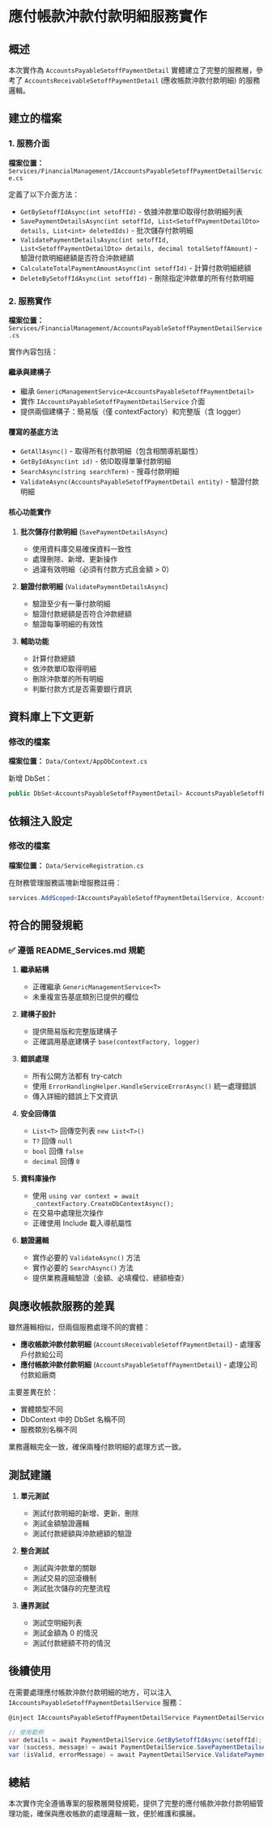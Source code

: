 # 應付帳款沖款付款明細服務實作

## 概述
本次實作為 `AccountsPayableSetoffPaymentDetail` 實體建立了完整的服務層，參考了 `AccountsReceivableSetoffPaymentDetail` (應收帳款沖款付款明細) 的服務邏輯。

## 建立的檔案

### 1. 服務介面
**檔案位置：** `Services/FinancialManagement/IAccountsPayableSetoffPaymentDetailService.cs`

定義了以下介面方法：
- `GetBySetoffIdAsync(int setoffId)` - 依據沖款單ID取得付款明細列表
- `SavePaymentDetailsAsync(int setoffId, List<SetoffPaymentDetailDto> details, List<int> deletedIds)` - 批次儲存付款明細
- `ValidatePaymentDetailsAsync(int setoffId, List<SetoffPaymentDetailDto> details, decimal totalSetoffAmount)` - 驗證付款明細總額是否符合沖款總額
- `CalculateTotalPaymentAmountAsync(int setoffId)` - 計算付款明細總額
- `DeleteBySetoffIdAsync(int setoffId)` - 刪除指定沖款單的所有付款明細

### 2. 服務實作
**檔案位置：** `Services/FinancialManagement/AccountsPayableSetoffPaymentDetailService.cs`

實作內容包括：

#### 繼承與建構子
- 繼承 `GenericManagementService<AccountsPayableSetoffPaymentDetail>`
- 實作 `IAccountsPayableSetoffPaymentDetailService` 介面
- 提供兩個建構子：簡易版（僅 contextFactory）和完整版（含 logger）

#### 覆寫的基底方法
- `GetAllAsync()` - 取得所有付款明細（包含相關導航屬性）
- `GetByIdAsync(int id)` - 依ID取得單筆付款明細
- `SearchAsync(string searchTerm)` - 搜尋付款明細
- `ValidateAsync(AccountsPayableSetoffPaymentDetail entity)` - 驗證付款明細

#### 核心功能實作
1. **批次儲存付款明細** (`SavePaymentDetailsAsync`)
   - 使用資料庫交易確保資料一致性
   - 處理刪除、新增、更新操作
   - 過濾有效明細（必須有付款方式且金額 > 0）

2. **驗證付款明細** (`ValidatePaymentDetailsAsync`)
   - 驗證至少有一筆付款明細
   - 驗證付款總額是否符合沖款總額
   - 驗證每筆明細的有效性

3. **輔助功能**
   - 計算付款總額
   - 依沖款單ID取得明細
   - 刪除沖款單的所有明細
   - 判斷付款方式是否需要銀行資訊

## 資料庫上下文更新

### 修改的檔案
**檔案位置：** `Data/Context/AppDbContext.cs`

新增 DbSet：
```csharp
public DbSet<AccountsPayableSetoffPaymentDetail> AccountsPayableSetoffPaymentDetails { get; set; }
```

## 依賴注入設定

### 修改的檔案
**檔案位置：** `Data/ServiceRegistration.cs`

在財務管理服務區塊新增服務註冊：
```csharp
services.AddScoped<IAccountsPayableSetoffPaymentDetailService, AccountsPayableSetoffPaymentDetailService>();
```

## 符合的開發規範

### ✅ 遵循 README_Services.md 規範
1. **繼承結構**
   - 正確繼承 `GenericManagementService<T>`
   - 未重複宣告基底類別已提供的欄位

2. **建構子設計**
   - 提供簡易版和完整版建構子
   - 正確調用基底建構子 `base(contextFactory, logger)`

3. **錯誤處理**
   - 所有公開方法都有 try-catch
   - 使用 `ErrorHandlingHelper.HandleServiceErrorAsync()` 統一處理錯誤
   - 傳入詳細的錯誤上下文資訊

4. **安全回傳值**
   - `List<T>` 回傳空列表 `new List<T>()`
   - `T?` 回傳 `null`
   - `bool` 回傳 `false`
   - `decimal` 回傳 `0`

5. **資料庫操作**
   - 使用 `using var context = await _contextFactory.CreateDbContextAsync();`
   - 在交易中處理批次操作
   - 正確使用 Include 載入導航屬性

6. **驗證邏輯**
   - 實作必要的 `ValidateAsync()` 方法
   - 實作必要的 `SearchAsync()` 方法
   - 提供業務邏輯驗證（金額、必填欄位、總額檢查）

## 與應收帳款服務的差異

雖然邏輯相似，但兩個服務處理不同的實體：
- **應收帳款沖款付款明細** (`AccountsReceivableSetoffPaymentDetail`) - 處理客戶付款給公司
- **應付帳款沖款付款明細** (`AccountsPayableSetoffPaymentDetail`) - 處理公司付款給廠商

主要差異在於：
- 實體類型不同
- DbContext 中的 DbSet 名稱不同
- 服務類別名稱不同

業務邏輯完全一致，確保兩種付款明細的處理方式一致。

## 測試建議

1. **單元測試**
   - 測試付款明細的新增、更新、刪除
   - 測試金額驗證邏輯
   - 測試付款總額與沖款總額的驗證

2. **整合測試**
   - 測試與沖款單的關聯
   - 測試交易的回滾機制
   - 測試批次儲存的完整流程

3. **邊界測試**
   - 測試空明細列表
   - 測試金額為 0 的情況
   - 測試付款總額不符的情況

## 後續使用

在需要處理應付帳款沖款付款明細的地方，可以注入 `IAccountsPayableSetoffPaymentDetailService` 服務：

```csharp
@inject IAccountsPayableSetoffPaymentDetailService PaymentDetailService

// 使用範例
var details = await PaymentDetailService.GetBySetoffIdAsync(setoffId);
var (success, message) = await PaymentDetailService.SavePaymentDetailsAsync(setoffId, details, deletedIds);
var (isValid, errorMessage) = await PaymentDetailService.ValidatePaymentDetailsAsync(setoffId, details, totalAmount);
```

## 總結

本次實作完全遵循專案的服務層開發規範，提供了完整的應付帳款沖款付款明細管理功能，確保與應收帳款的處理邏輯一致，便於維護和擴展。
